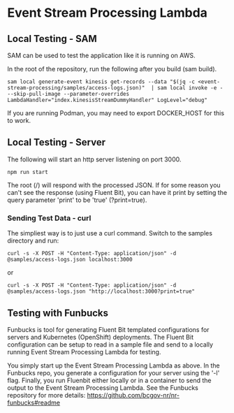 # Event Stream Processing Lambda

## Local Testing - SAM

SAM can be used to test the application like it is running on AWS.

In the root of the repository, run the following after you build (sam build).

```
sam local generate-event kinesis get-records --data "$(jq -c <event-stream-processing/samples/access-logs.json)"  | sam local invoke -e - --skip-pull-image --parameter-overrides LambdaHandler="index.kinesisStreamDummyHandler" LogLevel="debug"
```

If you are running Podman, you may need to export DOCKER_HOST for this to work.

## Local Testing - Server

The following will start an http server listening on port 3000.

```
npm run start
```

The root (/) will respond with the processed JSON. If for some reason you can't see the response (using Fluent Bit), you can have it print by setting the query parameter 'print' to be 'true' (?print=true).

### Sending Test Data - curl

The simpliest way is to just use a curl command. Switch to the samples directory and run:

```
curl -s -X POST -H "Content-Type: application/json" -d @samples/access-logs.json localhost:3000
```
or
```
curl -s -X POST -H "Content-Type: application/json" -d @samples/access-logs.json "http://localhost:3000?print=true"
```

## Testing with Funbucks

Funbucks is tool for generating Fluent Bit templated configurations for servers and Kubernetes (OpenShift) deployments. The Fluent Bit configuration can be setup to read in a sample file and send to a locally running Event Stream Processing Lambda for testing.

You simply start up the Event Stream Processing Lambda as above. In the Funbucks repo, you generate a configuration for your server using the '-l' flag. Finally, you run Fluenbit either locally or in a container to send the output to the Event Stream Processing Lambda. See the Funbucks repository for more details: https://github.com/bcgov-nr/nr-funbucks#readme
